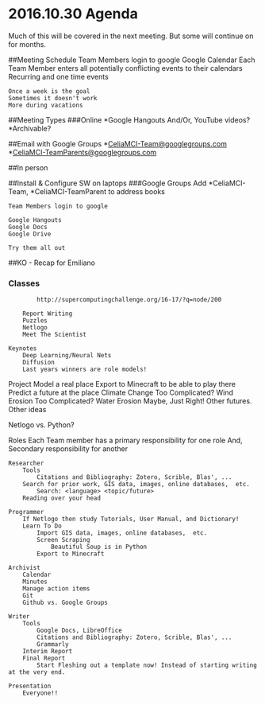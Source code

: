 # 2016.10.30 Agenda
Much of this will be covered in the next meeting.
But some will continue on for months.

##Meeting Schedule
    Team Members login to google
    Google Calendar
        Each Team Member enters all potentially conflicting events to their calendars
        Recurring and one time events

    Once a week is the goal
    Sometimes it doesn't work
    More during vacations

##Meeting Types
###Online 
*Google Hangouts And/Or, YouTube videos?
*Archivable?

##Email with Google Groups
*CeliaMCI-Team@googlegroups.com
*CeliaMCI-TeamParents@googlegroups.com

##In person

##Install & Configure SW on laptops
###Google Groups
        Add 
        *CeliaMCI-Team, 
        *CeliaMCI-TeamParent to address books

    Team Members login to google

    Google Hangouts
    Google Docs
    Google Drive

    Try them all out

##KO - Recap for Emiliano

###    Classes
            http://supercomputingchallenge.org/16-17/?q=node/200

        Report Writing
        Puzzles
        Netlogo
        Meet The Scientist

    Keynotes
        Deep Learning/Neural Nets
        Diffusion
        Last years winners are role models!

Project
    Model a real place
    Export to Minecraft to be able to play there
    Predict a future at the place
        Climate Change Too Complicated?
        Wind Erosion   Too Complicated?
        Water Erosion  Maybe, Just Right!
        Other futures.
    Other ideas

Netlogo vs. Python?

Roles
    Each Team member has a primary responsibility for one role
    And, Secondary responsibility for another

    Researcher
        Tools
            Citations and Bibliography: Zotero, Scrible, Blas', ...
        Search for prior work, GIS data, images, online databases,  etc.
            Search: <language> <topic/future>
        Reading over your head

    Programmer
        If Netlogo then study Tutorials, User Manual, and Dictionary!
        Learn To Do
            Import GIS data, images, online databases,  etc.
            Screen Scraping
                Beautiful Soup is in Python
            Export to Minecraft

    Archivist
        Calendar
        Minutes
        Manage action items
        Git
        Github vs. Google Groups

    Writer
        Tools
            Google Docs, LibreOffice
            Citations and Bibliography: Zotero, Scrible, Blas', ...
            Grammarly
        Interim Report
        Final Report
            Start Fleshing out a template now! Instead of starting writing at the very end.

    Presentation
        Everyone!!

